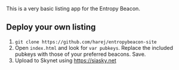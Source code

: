 This is a very basic listing app for the Entropy Beacon.

## Deploy your own listing

1. `git clone https://github.com/harej/entropybeacon-site`
2. Open `index.html` and look for `var pubkeys`. Replace the included pubkeys with those of your preferred beacons. Save.
3. Upload to Skynet using https://siasky.net

